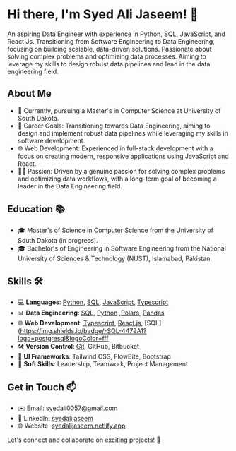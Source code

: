 # Hi there, I'm Syed Ali Jaseem! 👋

An aspiring Data Engineer with experience in Python, SQL, JavaScript, and React Js. Transitioning from Software Engineering to Data Engineering, focusing on building scalable, data-driven solutions. Passionate about solving complex problems and optimizing data processes. Aiming to leverage my skills to design robust data pipelines and lead in the data engineering field.

## About Me
- 💼 Currently, pursuing a Master's in Computer Science at University of South Dakota.
- 🚀 Career Goals: Transitioning towards Data Engineering, aiming to design and implement robust data pipelines while leveraging my skills in software development.
- 🌐 Web Development: Experienced in full-stack development with a focus on creating modern, responsive applications using JavaScript and React.
- 👨‍💻 Passion: Driven by a genuine passion for solving complex problems and optimizing data workflows, with a long-term goal of becoming a leader in the Data Engineering field.

## Education 📚
- 🎓 Master's of Science in Computer Science from the University of South Dakota (in progress).
- 🎓 Bachelor's of Engineering in Software Engineering from the National University of Sciences & Technology (NUST), Islamabad, Pakistan.

## Skills 🛠️
- 💻 **Languages**: [Python](https://img.shields.io/badge/-Python-3776AB?logo=python&logoColor=fff), [SQL](https://img.shields.io/badge/-SQL-4479A1?logo=postgresql&logoColor=fff
), [JavaScript](https://img.shields.io/badge/-JavaScript-F7DF1E?logo=javascript&logoColor=000), [Typescript](https://img.shields.io/badge/-TypeScript-3178C6?logo=typescript&logoColor=fff)
- 📊 **Data Engineering**: [SQL](https://img.shields.io/badge/-SQL-4479A1?logo=postgresql&logoColor=fff
), [Python](https://img.shields.io/badge/-Python-3776AB?logo=python&logoColor=fff) ,[Polars](https://img.shields.io/badge/-Polars-0078D4?logoColor=fff), [Pandas](https://img.shields.io/badge/-Pandas-150458?logo=pandas&logoColor=fff)
- 🌐 **Web Development**: [Typescript](https://img.shields.io/badge/-TypeScript-3178C6?logo=typescript&logoColor=fff), [React.js](https://img.shields.io/badge/-React-61DAFB?logo=react&logoColor=000), [SQL](https://img.shields.io/badge/-SQL-4479A1?logo=postgresql&logoColor=fff
- 🛠️ **Version Control**: [Git](https://img.shields.io/badge/-Git-F05032?logo=git&logoColor=fff), GitHub, Bitbucket
- 🎨 **UI Frameworks**: Tailwind CSS, FlowBite, Bootstrap
- 👥 **Soft Skills**: Leadership, Teamwork, Project Management

## Get in Touch 📫
- ✉️ Email: [syedali0057@gmail.com](mailto:syedali0057@gmail.com)
- 🔗 LinkedIn: [syedalijaseem](https://www.linkedin.com/in/syedalijaseem/)
- 🌐 Website: [syedalijaseem.netlify.app](https://syedalijaseem.netlify.app/)

Let's connect and collaborate on exciting projects! 🚀
